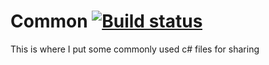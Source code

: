 # Common [![Build status](https://ci.appveyor.com/api/projects/status/6cnk609m90doa8b9)](https://ci.appveyor.com/project/yufeih/nine-common)
This is where I put some commonly used c# files for sharing
